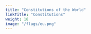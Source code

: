 ```yaml
---
title: "Constitutions of the World"
linkTitle: "Constitutions"
weight: 18
image: "/flags/eu.png"
---
```

